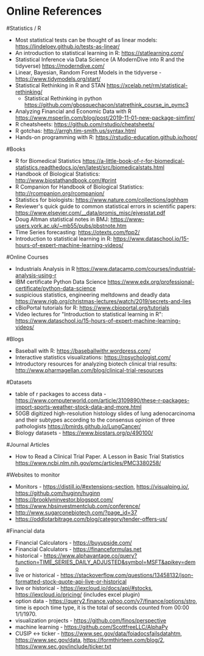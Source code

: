 # Online References

#Statistics / R
* Most statistical tests can be thought of as linear models: https://lindeloev.github.io/tests-as-linear/
* An introduction to statistical learning in R: https://statlearning.com/
* Statistical Inference via Data Science (A ModernDive into R and the tidyverse) https://moderndive.com/
* Linear, Bayesian, Random Forest Models in the tidyverse - https://www.tidymodels.org/start/
* Statistical Rethinking in R and STAN https://xcelab.net/rm/statistical-rethinking/
  * Statistical Rethinking in python https://github.com/gbosquechacon/statrethink_course_in_pymc3
* Analyzing Financial and Economic Data with R https://www.msperlin.com/blog/post/2019-11-01-new-package-simfinr/
* R cheatsheets: https://github.com/rstudio/cheatsheets/
* R gotchas: http://arrgh.tim-smith.us/syntax.html
* Hands-on programming with R: https://rstudio-education.github.io/hopr/

#Books
* R for Biomedical Statistics https://a-little-book-of-r-for-biomedical-statistics.readthedocs.io/en/latest/src/biomedicalstats.html
* Handbook of Biological Statistics: http://www.biostathandbook.com/#print
* R Companion for Handbook of Biological Statistics: http://rcompanion.org/rcompanion/
* Statistics for biologists: https://www.nature.com/collections/qghhqm
* Reviewer's quick guide to common statistical errors in scientific papers: https://www.elsevier.com/__data/promis_misc/ejvesstat.pdf
* Doug Altman statistical notes in BMJ: https://www-users.york.ac.uk/~mb55/pubs/pbstnote.htm
* Time Series forecasting: https://otexts.com/fpp2/
* Introduction to statistical learning in R: https://www.dataschool.io/15-hours-of-expert-machine-learning-videos/

#Online Courses
* Industrials Analysis in R https://www.datacamp.com/courses/industrial-analysis-using-r
* IBM certificate Python Data Science https://www.edx.org/professional-certificate/python-data-science
* suspicious statistics, engineering meltdowns and deadly data https://www.rigb.org/christmas-lectures/watch/2019/secrets-and-lies
* cBioPortal tutorials for R: https://www.cbioportal.org/tutorials
* Video lectures for "Introduction to statistical learning in R": https://www.dataschool.io/15-hours-of-expert-machine-learning-videos/

#Blogs
* Baseball with R: https://baseballwithr.wordpress.com/
* Interactive statistics visualizations: https://rpsychologist.com/
*  Introductory resources for analyzing biotech clinical trial results: http://www.pharmagellan.com/blog/clinical-trial-resources

#Datasets 
* table of r packages to access data - https://www.computerworld.com/article/3109890/these-r-packages-import-sports-weather-stock-data-and-more.html
* 50GB digitized high-resolution histology slides of lung adenocarcinoma and their subtypes according to the consensus opinion of three pathologists  https://bmirds.github.io/LungCancer/
* Biology datasets - https://www.biostars.org/p/490100/

#Journal Articles
* How to Read a Clinical Trial Paper. A Lesson in Basic Trial Statistics https://www.ncbi.nlm.nih.gov/pmc/articles/PMC3380258/

#Websites to monitor
* Monitors - https://distill.io/#extensions-section, https://visualping.io/, https://github.com/huginn/huginn
* https://brooklyninvestor.blogspot.com/
* https://www.hbsinvestmentclub.com/conference/
* http://www.sugarconebiotech.com/?page_id=37
* https://oddlotarbitrage.com/blog/category/tender-offers-us/

#Financial data
* Financial Calculators - https://buyupside.com/
* Financial Calculators - https://financeformulas.net
* historical - https://www.alphavantage.co/query?function=TIME_SERIES_DAILY_ADJUSTED&symbol=MSFT&apikey=demo
* live or historical - https://stackoverflow.com/questions/13458132/json-formatted-stock-quote-api-live-or-historical
* live or historical - https://iexcloud.io/docs/api/#stocks, https://iexcloud.io/pricing/ (includes excel plugin)
* option data - https://query2.finance.yahoo.com/v7/finance/options/stro, time is epoch time type, it is the total of seconds counted from 00:00 1/1/1970.
* visualization projects - https://github.com/finos/perspective
* machine learning - https://github.com/ScottfreeLLC/AlphaPy
* CUSIP <-> ticker - https://www.sec.gov/data/foiadocsfailsdatahtm, https://www.sec.gov/data, https://formthirteen.com/blog/2, https://www.sec.gov/include/ticker.txt

